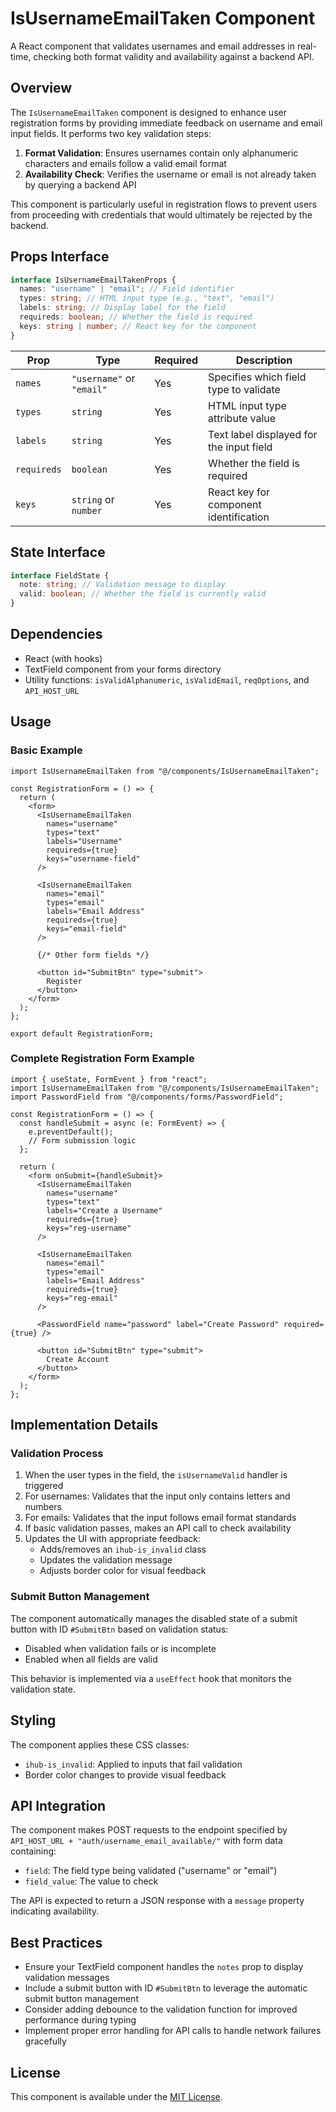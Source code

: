 # IsUsernameEmailTaken Component

A React component that validates usernames and email addresses in real-time, checking both format validity and availability against a backend API.

## Overview

The `IsUsernameEmailTaken` component is designed to enhance user registration forms by providing immediate feedback on username and email input fields. It performs two key validation steps:

1. **Format Validation**: Ensures usernames contain only alphanumeric characters and emails follow a valid email format
2. **Availability Check**: Verifies the username or email is not already taken by querying a backend API

This component is particularly useful in registration flows to prevent users from proceeding with credentials that would ultimately be rejected by the backend.

## Props Interface

```typescript
interface IsUsernameEmailTakenProps {
  names: "username" | "email"; // Field identifier
  types: string; // HTML input type (e.g., "text", "email")
  labels: string; // Display label for the field
  requireds: boolean; // Whether the field is required
  keys: string | number; // React key for the component
}
```

| Prop        | Type                      | Required | Description                              |
| ----------- | ------------------------- | -------- | ---------------------------------------- |
| `names`     | `"username"` or `"email"` | Yes      | Specifies which field type to validate   |
| `types`     | `string`                  | Yes      | HTML input type attribute value          |
| `labels`    | `string`                  | Yes      | Text label displayed for the input field |
| `requireds` | `boolean`                 | Yes      | Whether the field is required            |
| `keys`      | `string` or `number`      | Yes      | React key for component identification   |

## State Interface

```typescript
interface FieldState {
  note: string; // Validation message to display
  valid: boolean; // Whether the field is currently valid
}
```

## Dependencies

- React (with hooks)
- TextField component from your forms directory
- Utility functions: `isValidAlphanumeric`, `isValidEmail`, `reqOptions`, and `API_HOST_URL`

## Usage

### Basic Example

```tsx
import IsUsernameEmailTaken from "@/components/IsUsernameEmailTaken";

const RegistrationForm = () => {
  return (
    <form>
      <IsUsernameEmailTaken
        names="username"
        types="text"
        labels="Username"
        requireds={true}
        keys="username-field"
      />

      <IsUsernameEmailTaken
        names="email"
        types="email"
        labels="Email Address"
        requireds={true}
        keys="email-field"
      />

      {/* Other form fields */}

      <button id="SubmitBtn" type="submit">
        Register
      </button>
    </form>
  );
};

export default RegistrationForm;
```

### Complete Registration Form Example

```tsx
import { useState, FormEvent } from "react";
import IsUsernameEmailTaken from "@/components/IsUsernameEmailTaken";
import PasswordField from "@/components/forms/PasswordField";

const RegistrationForm = () => {
  const handleSubmit = async (e: FormEvent) => {
    e.preventDefault();
    // Form submission logic
  };

  return (
    <form onSubmit={handleSubmit}>
      <IsUsernameEmailTaken
        names="username"
        types="text"
        labels="Create a Username"
        requireds={true}
        keys="reg-username"
      />

      <IsUsernameEmailTaken
        names="email"
        types="email"
        labels="Email Address"
        requireds={true}
        keys="reg-email"
      />

      <PasswordField name="password" label="Create Password" required={true} />

      <button id="SubmitBtn" type="submit">
        Create Account
      </button>
    </form>
  );
};
```

## Implementation Details

### Validation Process

1. When the user types in the field, the `isUsernameValid` handler is triggered
2. For usernames: Validates that the input only contains letters and numbers
3. For emails: Validates that the input follows email format standards
4. If basic validation passes, makes an API call to check availability
5. Updates the UI with appropriate feedback:
   - Adds/removes an `ihub-is_invalid` class
   - Updates the validation message
   - Adjusts border color for visual feedback

### Submit Button Management

The component automatically manages the disabled state of a submit button with ID `#SubmitBtn` based on validation status:

- Disabled when validation fails or is incomplete
- Enabled when all fields are valid

This behavior is implemented via a `useEffect` hook that monitors the validation state.

## Styling

The component applies these CSS classes:

- `ihub-is_invalid`: Applied to inputs that fail validation
- Border color changes to provide visual feedback

## API Integration

The component makes POST requests to the endpoint specified by `API_HOST_URL + "auth/username_email_available/"` with form data containing:

- `field`: The field type being validated ("username" or "email")
- `field_value`: The value to check

The API is expected to return a JSON response with a `message` property indicating availability.

## Best Practices

- Ensure your TextField component handles the `notes` prop to display validation messages
- Include a submit button with ID `#SubmitBtn` to leverage the automatic submit button management
- Consider adding debounce to the validation function for improved performance during typing
- Implement proper error handling for API calls to handle network failures gracefully

## License

This component is available under the [MIT License](LICENSE).
